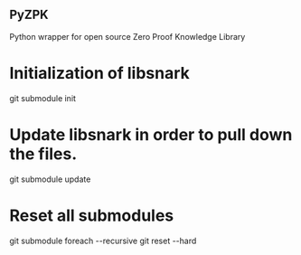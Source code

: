 ## PyZPK

Python wrapper for open source Zero Proof Knowledge Library

# Initialization of libsnark
git submodule init

# Update libsnark in order to pull down the files.
git submodule update

# Reset all submodules
git submodule foreach --recursive git reset --hard


